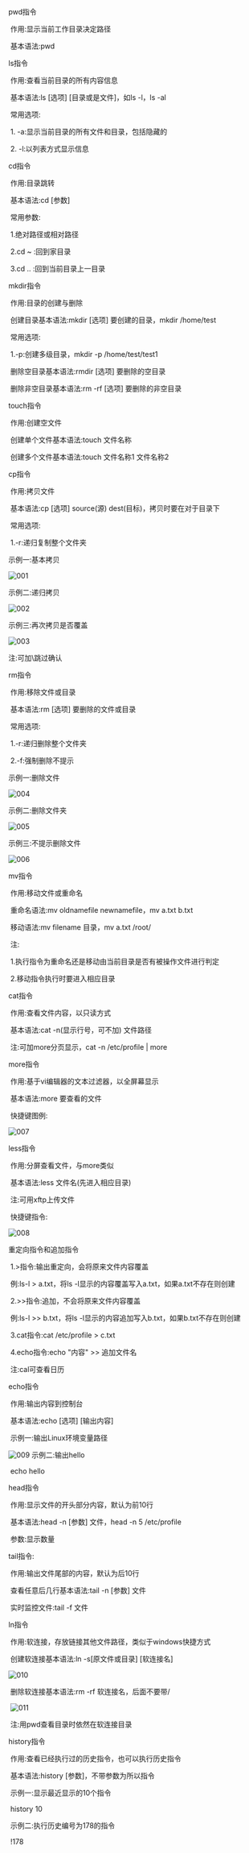 pwd指令

​	作用:显示当前工作目录决定路径

​	基本语法:pwd

ls指令

​	作用:查看当前目录的所有内容信息

​	基本语法:ls [选项] [目录或是文件]，如ls -l，ls -al

​	常用选项:

​		1. -a:显示当前目录的所有文件和目录，包括隐藏的

​		2. -l:以列表方式显示信息 

cd指令

​	作用:目录跳转

​	基本语法:cd [参数]

​	常用参数:

​		1.绝对路径或相对路径

​		2.cd ~ :回到家目录

​		3.cd .. :回到当前目录上一目录

mkdir指令

​	作用:目录的创建与删除

​	创建目录基本语法:mkdir [选项] 要创建的目录，mkdir /home/test

​	常用选项:

​		1.-p:创建多级目录，mkdir -p /home/test/test1

​	删除空目录基本语法:rmdir [选项] 要删除的空目录

​	删除非空目录基本语法:rm -rf [选项] 要删除的非空目录

touch指令

​	作用:创建空文件

​	创建单个文件基本语法:touch 文件名称

​	创建多个文件基本语法:touch 文件名称1 文件名称2

cp指令

​	作用:拷贝文件

​	基本语法:cp [选项] source(源) dest(目标)，拷贝时要在对于目录下

​	常用选项:

​		1.-r:递归复制整个文件夹

示例一:基本拷贝

![001](001.png)

示例二:递归拷贝

![002](002.png)

示例三:再次拷贝是否覆盖

![003](003.png)

注:可加\跳过确认

rm指令

​	作用:移除文件或目录

​	基本语法:rm [选项] 要删除的文件或目录

​	常用选项:

​		1.-r:递归删除整个文件夹

​		2.-f:强制删除不提示

示例一:删除文件

![004](004.png)

示例二:删除文件夹

![005](005.png)

示例三:不提示删除文件

![006](006.png)

mv指令

​	作用:移动文件或重命名

​	重命名语法:mv oldnamefile newnamefile，mv a.txt b.txt

​	移动语法:mv filename 目录，mv a.txt /root/

​	注:

​		1.执行指令为重命名还是移动由当前目录是否有被操作文件进行判定

​		2.移动指令执行时要进入相应目录

cat指令

​	作用:查看文件内容，以只读方式

​	基本语法:cat -n(显示行号，可不加) 文件路径

​	注:可加more分页显示，cat -n /etc/profile | more

more指令

​	作用:基于vi编辑器的文本过滤器，以全屏幕显示

​	基本语法:more 要查看的文件

​	快捷键图例:

![007](007.png)

less指令

​	作用:分屏查看文件，与more类似

​	基本语法:less 文件名(先进入相应目录)

​	注:可用xftp上传文件

​	快捷键指令:

![008](008.png)

重定向指令和追加指令

​	1.>指令:输出重定向，会将原来文件内容覆盖

​		例:ls-l > a.txt，将ls -l显示的内容覆盖写入a.txt，如果a.txt不存在则创建

​	2.>>指令:追加，不会将原来文件内容覆盖

​		例:ls-l >> b.txt，将ls -l显示的内容追加写入b.txt，如果b.txt不存在则创建

​	3.cat指令:cat /etc/profile > c.txt

​	4.echo指令:echo "内容" >> 追加文件名

​	注:cal可查看日历

echo指令

​	作用:输出内容到控制台

​	基本语法:echo [选项] [输出内容]

​	示例一:输出Linux环境变量路径

![009](009.png)	示例二:输出hello

​	echo hello

head指令

​	作用:显示文件的开头部分内容，默认为前10行

​	基本语法:head -n [参数] 文件，head -n 5 /etc/profile

​	参数:显示数量

tail指令:

​	作用:输出文件尾部的内容，默认为后10行

​	查看任意后几行基本语法:tail -n [参数] 文件

​	实时监控文件:tail -f 文件

ln指令

​	作用:软连接，存放链接其他文件路径，类似于windows快捷方式

​	创建软连接基本语法:ln -s[原文件或目录] [软连接名]

![010](010.png)

​	删除软连接基本语法:rm -rf 软连接名，后面不要带/

​	![011](011.png)

​	注:用pwd查看目录时依然在软连接目录

history指令

​	作用:查看已经执行过的历史指令，也可以执行历史指令

​	基本语法:history [参数]，不带参数为所以指令

​	示例一:显示最近显示的10个指令

​	history 10

​	示例二:执行历史编号为178的指令

​	!178
